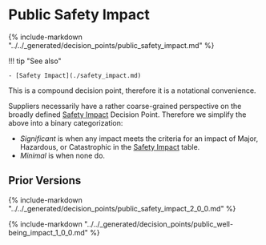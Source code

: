 # Public Safety Impact

{% include-markdown "../../_generated/decision_points/public_safety_impact.md" %}

!!! tip "See also"

    - [Safety Impact](./safety_impact.md)

This is a compound decision point, therefore it is a notational convenience.

Suppliers necessarily have a rather coarse-grained perspective on the broadly defined [Safety Impact](../safety_impact.md) Decision Point.
Therefore we simplify the above into a binary categorization:

- _Significant_ is when any impact meets the criteria for an impact of Major, Hazardous, or Catastrophic in the
  [Safety Impact](../safety_impact.md) table.
- _Minimal_ is when none do.

## Prior Versions

{% include-markdown "../../_generated/decision_points/public_safety_impact_2_0_0.md" %}

{% include-markdown "../../_generated/decision_points/public_well-being_impact_1_0_0.md" %}
